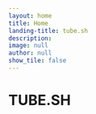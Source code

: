 ```yaml
---
layout: home
title: Home
landing-title: tube.sh
description:
image: null
author: null
show_tile: false
---
```


# TUBE.SH
